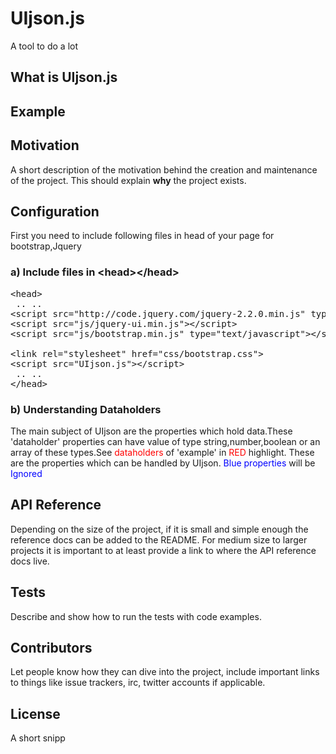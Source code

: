# UIjson.js

A tool to do a lot

## What is UIjson.js

## Example

## Motivation

A short description of the motivation behind the creation and maintenance of the project. This should explain **why** the project exists.

## Configuration

First you need to include following files in head of your page for bootstrap,Jquery

### a) Include files in &lt;head&gt;&lt;/head&gt;

<pre>&lt;head&gt; <br> .. .. <br>&lt;script src="http://code.jquery.com/jquery-2.2.0.min.js" type="text/javascript"&gt;&lt;/script&gt; <br>&lt;script src="js/jquery-ui.min.js"&gt;&lt;/script&gt;  <br>&lt;script src="js/bootstrap.min.js" type="text/javascript"&gt;&lt;/script&gt; <br><br>&lt;link rel="stylesheet" href="css/bootstrap.css"&gt;<br>&lt;script src="UIjson.js"&gt;&lt;/script&gt;<br> .. ..				 <br>&lt;/head&gt;</pre>

### b) Understanding Dataholders

The main subject of UIjson are the properties which hold data.These 'dataholder' properties can have value of type string,number,boolean or an array of these types.See <span style="color:red;">dataholders</span> of 'example' in <span style="color:red;">RED</span> highlight. These are the properties which can be handled by UIjson. <span style="color:blue;">Blue properties</span> will be <span style="color:blue;">Ignored</span>

## API Reference

Depending on the size of the project, if it is small and simple enough the reference docs can be added to the README. For medium size to larger projects it is important to at least provide a link to where the API reference docs live.

## Tests

Describe and show how to run the tests with code examples.

## Contributors

Let people know how they can dive into the project, include important links to things like issue trackers, irc, twitter accounts if applicable.

## License

A short snipp
